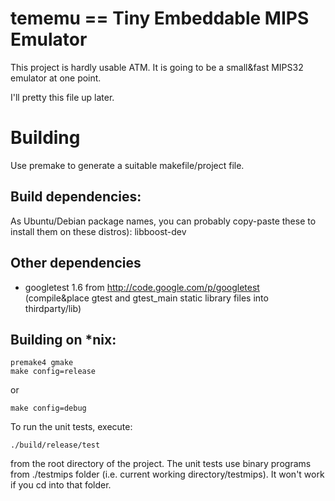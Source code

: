 # tememu == Tiny Embeddable MIPS Emulator

This project is hardly usable ATM. It is going to be a small&fast MIPS32 emulator at one point. 

I'll pretty this file up later. 


# Building

Use premake to generate a suitable makefile/project file. 

## Build dependencies:

As Ubuntu/Debian package names, you can probably copy-paste these to install them on these distros):
libboost-dev 

## Other dependencies

  * googletest 1.6 from http://code.google.com/p/googletest
    (compile&place gtest and gtest_main static library files into thirdparty/lib)

## Building on *nix:

    premake4 gmake
    make config=release

or

    make config=debug

To run the unit tests, execute:

    ./build/release/test

from the root directory of the project. The unit tests use binary programs from ./testmips folder
(i.e. current working directory/testmips). It won't work if you cd into that folder.




